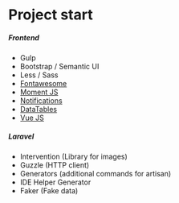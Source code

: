 Project start
===

##### Frontend
- Gulp
- Bootstrap / Semantic UI
- Less / Sass
- [Fontawesome](http://fortawesome.github.io/Font-Awesome/icons/)
- [Moment JS](http://momentjs.com/)
- [Notifications](http://ned.im/noty/)
- [DataTables](https://www.datatables.net/)
- [Vue JS](http://vuejs.org/)

##### Laravel

- Intervention (Library for images)
- Guzzle (HTTP client)
- Generators (additional commands for artisan)
- IDE Helper Generator
- Faker (Fake data)
